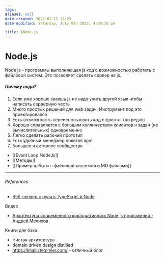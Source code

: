 ```yaml
---
tags: 
aliases: null
date created: 2022-02-15 13:23
date modified: Saturday, July 9th 2022, 4:09:30 pm

title: §Node.js
---
```


# Node.js

 Node js  - программы выполняющая js код с возможностью работать с файловой систем. Это позволяет сделать сервер на js.
 
 ##### Почему нода?
 1. Если уже хорошо знаешь js не надо учить другой язык чтобы написать серверную часть
 2. Много простых решений для web задач. Инструмент под это проектировался
 3. Есть возможность переиспользовать код с фронта. (но редко)
 4. Хорошо справляется с большим колличеством клиентов и задач (не вычислительных) одновременно
 5. Легко сделать рабочий прототип
 6. Есть удобный менеджер покетов npm
 7. Большое и активное сообщество

- [[Event Loop NodeJs]]
- [[Методы]]
- [[Пример работы с файловой системой и MD файлами]]

---

###### References

- [Веб-сервер с нуля в TypeScript и Node](https://nuancesprog.ru/p/6598/)

Видео

- [Архитектура современного корпоративного Node js приложения - Андрей Мелихов](https://www.youtube.com/watch?v=dQjXIuaq-yo&list=WL&index=4&t=35s)

Книги для бэка

- Чистая архитектура
- domain driven design distilled
- https://khalilstemmler.com/ - отличный блог
